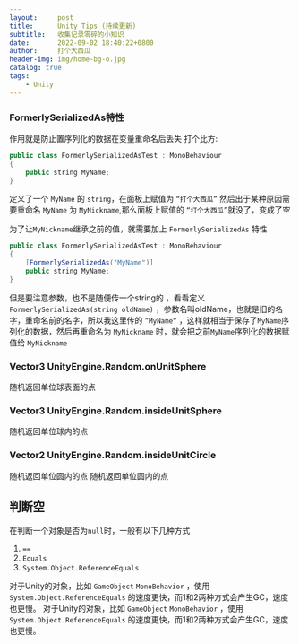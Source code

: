 ```yaml
---
layout:     post
title:      Unity Tips (持续更新)
subtitle:   收集记录零碎的小知识
date:       2022-09-02 18:40:22+0800
author:     打个大西瓜
header-img: img/home-bg-o.jpg
catalog: true
tags:
    - Unity
---
```


### FormerlySerializedAs特性

作用就是防止置序列化的数据在变量重命名后丢失
打个比方:
```java
public class FormerlySerializedAsTest : MonoBehaviour
{
    public string MyName;
}
```

定义了一个 ```MyName``` 的 ```string```，在面板上赋值为 ```“打个大西瓜”```
然后出于某种原因需要重命名 ```MyName``` 为 ```MyNickname```,那么面板上赋值的 ```“打个大西瓜”```就没了，变成了空

为了让```MyNickname```继承之前的值，就需要加上 ```FormerlySerializedAs``` 特性

```java
public class FormerlySerializedAsTest : MonoBehaviour
{
    [FormerlySerializedAs("MyName")]
    public string MyName;
}
```
但是要注意参数，也不是随便传一个string的 ，看看定义 ```FormerlySerializedAs(string oldName)``` ，参数名叫oldName，也就是旧的名字，重命名前的名字，所以我这里传的 ```”MyName“``` ，这样就相当于保存了```MyName```序列化的数据，然后再重命名为 ```MyNickname``` 时，就会把之前```MyName```序列化的数据赋值给 ```MyNickname```

### Vector3 UnityEngine.Random.onUnitSphere
随机返回单位球表面的点

### Vector3 UnityEngine.Random.insideUnitSphere
随机返回单位球内的点

### Vector2 UnityEngine.Random.insideUnitCircle
随机返回单位圆内的点
随机返回单位圆内的点
## 判断空
在判断一个对象是否为```null```时，一般有以下几种方式  
1. ```==```
2. ```Equals```
3. ```System.Object.ReferenceEquals```

对于Unity的对象，比如 ```GameObject``` ```MonoBehavior``` ，使用 ```System.Object.ReferenceEquals``` 的速度更快，而1和2两种方式会产生GC，速度也更慢。
对于Unity的对象，比如 ```GameObject``` ```MonoBehavior``` ，使用 ```System.Object.ReferenceEquals``` 的速度更快，而1和2两种方式会产生GC，速度也更慢。
